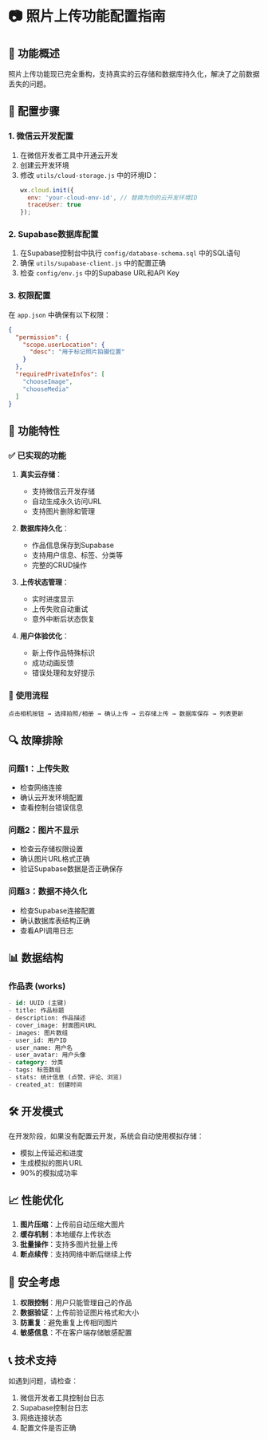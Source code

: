 # 📷 照片上传功能配置指南

## 🎯 功能概述

照片上传功能现已完全重构，支持真实的云存储和数据库持久化，解决了之前数据丢失的问题。

## 🔧 配置步骤

### 1. **微信云开发配置**

1. 在微信开发者工具中开通云开发
2. 创建云开发环境
3. 修改 `utils/cloud-storage.js` 中的环境ID：
   ```javascript
   wx.cloud.init({
     env: 'your-cloud-env-id', // 替换为你的云开发环境ID
     traceUser: true
   });
   ```

### 2. **Supabase数据库配置**

1. 在Supabase控制台中执行 `config/database-schema.sql` 中的SQL语句
2. 确保 `utils/supabase-client.js` 中的配置正确
3. 检查 `config/env.js` 中的Supabase URL和API Key

### 3. **权限配置**

在 `app.json` 中确保有以下权限：
```json
{
  "permission": {
    "scope.userLocation": {
      "desc": "用于标记照片拍摄位置"
    }
  },
  "requiredPrivateInfos": [
    "chooseImage",
    "chooseMedia"
  ]
}
```

## 🚀 功能特性

### ✅ **已实现的功能**

1. **真实云存储**：
   - 支持微信云开发存储
   - 自动生成永久访问URL
   - 支持图片删除和管理

2. **数据库持久化**：
   - 作品信息保存到Supabase
   - 支持用户信息、标签、分类等
   - 完整的CRUD操作

3. **上传状态管理**：
   - 实时进度显示
   - 上传失败自动重试
   - 意外中断后状态恢复

4. **用户体验优化**：
   - 新上传作品特殊标识
   - 成功动画反馈
   - 错误处理和友好提示

### 📱 **使用流程**

```
点击相机按钮 → 选择拍照/相册 → 确认上传 → 云存储上传 → 数据库保存 → 列表更新
```

## 🔍 **故障排除**

### 问题1：上传失败
- 检查网络连接
- 确认云开发环境配置
- 查看控制台错误信息

### 问题2：图片不显示
- 检查云存储权限设置
- 确认图片URL格式正确
- 验证Supabase数据是否正确保存

### 问题3：数据不持久化
- 检查Supabase连接配置
- 确认数据库表结构正确
- 查看API调用日志

## 📊 **数据结构**

### 作品表 (works)
```sql
- id: UUID (主键)
- title: 作品标题
- description: 作品描述
- cover_image: 封面图片URL
- images: 图片数组
- user_id: 用户ID
- user_name: 用户名
- user_avatar: 用户头像
- category: 分类
- tags: 标签数组
- stats: 统计信息 (点赞、评论、浏览)
- created_at: 创建时间
```

## 🛠️ **开发模式**

在开发阶段，如果没有配置云开发，系统会自动使用模拟存储：
- 模拟上传延迟和进度
- 生成模拟的图片URL
- 90%的模拟成功率

## 📈 **性能优化**

1. **图片压缩**：上传前自动压缩大图片
2. **缓存机制**：本地缓存上传状态
3. **批量操作**：支持多图片批量上传
4. **断点续传**：支持网络中断后继续上传

## 🔐 **安全考虑**

1. **权限控制**：用户只能管理自己的作品
2. **数据验证**：上传前验证图片格式和大小
3. **防重复**：避免重复上传相同图片
4. **敏感信息**：不在客户端存储敏感配置

## 📞 **技术支持**

如遇到问题，请检查：
1. 微信开发者工具控制台日志
2. Supabase控制台日志
3. 网络连接状态
4. 配置文件是否正确
